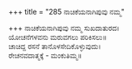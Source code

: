+++
title = "285 ನಾಚಿಕೆಯನಾಗಿಪುವು ನಮ್ಮ"

+++
ನಾಚಿಕೆಯನಾಗಿಪುವು ನಮ್ಮ ಸುಖದಾತುರದ।  
ಯೋಚನೆಗಳವನು ಮರುವಗಲು ಪರಿಕಿಸಲು॥  
ಚಾಚಿದ್ದ ರಸನೆ ತಾನೊಳಸೇದಿಕೊಳ್ಳುವುದು।  
ರೇಚನವದಾತ್ಮಕ್ಕೆ - ಮಂಕುತಿಮ್ಮ॥  
